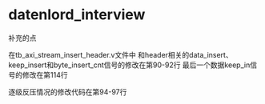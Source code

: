 # datenlord_interview
补充的点

在tb_axi_stream_insert_header.v文件中
和header相关的data_insert、keep_insert和byte_insert_cnt信号的修改在第90-92行
最后一个数据keep_in信号的修改在第114行

逐级反压情况的修改代码在第94-97行
